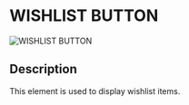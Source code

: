 # WISHLIST BUTTON

![WISHLIST BUTTON](https://i.postimg.cc/Hx5q29jf/Screenshot-2022-04-13-114107.png)

## Description

This element is used to display wishlist items.
